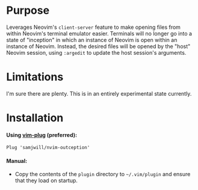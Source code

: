 # Purpose

Leverages Neovim's `client-server` feature to make opening files from within
Neovim's terminal emulator easier. Terminals will no longer go into a
state of "inception" in which an instance of Neovim is open within an instance
of Neovim. Instead, the desired files will be opened by the
"host" Neovim session, using `:argedit` to update the host session's arguments.

# Limitations

I'm sure there are plenty. This is in an entirely experimental state currently.

# Installation

#### Using [vim-plug](https://github.com/junegunn/vim-plug) (preferred):

    Plug 'samjwill/nvim-outception'

#### Manual:

* Copy the contents of the `plugin` directory to `~/.vim/plugin` and ensure that they load on startup.
